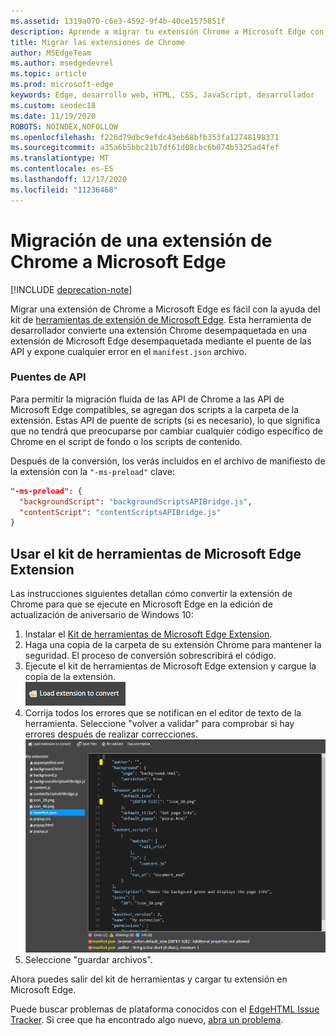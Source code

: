 ```yaml
---
ms.assetid: 1319a070-c6e3-4592-9f4b-40ce1575851f
description: Aprende a migrar tu extensión Chrome a Microsoft Edge con el kit de herramientas de Microsoft Edge Extension.
title: Migrar las extensiones de Chrome
author: MSEdgeTeam
ms.author: msedgedevrel
ms.topic: article
ms.prod: microsoft-edge
keywords: Edge, desarrollo web, HTML, CSS, JavaScript, desarrollador
ms.custom: seodec18
ms.date: 11/19/2020
ROBOTS: NOINDEX,NOFOLLOW
ms.openlocfilehash: f226d79dbc9efdc43eb68bfb353fa12748198371
ms.sourcegitcommit: a35a6b5bbc21b7df61d08cbc6b074b5325ad4fef
ms.translationtype: MT
ms.contentlocale: es-ES
ms.lasthandoff: 12/17/2020
ms.locfileid: "11236468"
---
```

# Migración de una extensión de Chrome a Microsoft Edge  

[!INCLUDE [deprecation-note](../includes/deprecation-note.md)]  

Migrar una extensión de Chrome a Microsoft Edge es fácil con la ayuda del kit de [herramientas de extensión de Microsoft Edge](https://www.microsoft.com/store/p/microsoft-edge-extension-toolkit/9nblggh4txvb). Esta herramienta de desarrollador convierte una extensión Chrome desempaquetada en una extensión de Microsoft Edge desempaquetada mediante el puente de las API y expone cualquier error en el `manifest.json` archivo.


### Puentes de API
Para permitir la migración fluida de las API de Chrome a las API de Microsoft Edge compatibles, se agregan dos scripts a la carpeta de la extensión. Estas API de puente de scripts (si es necesario), lo que significa que no tendrá que preocuparse por cambiar cualquier código específico de Chrome en el script de fondo o los scripts de contenido.

Después de la conversión, los verás incluidos en el archivo de manifiesto de la extensión con la `"-ms-preload"` clave:

```json
"-ms-preload": {
  "backgroundScript": "backgroundScriptsAPIBridge.js",
  "contentScript": "contentScriptsAPIBridge.js"
}
```

## Usar el kit de herramientas de Microsoft Edge Extension

Las instrucciones siguientes detallan cómo convertir la extensión de Chrome para que se ejecute en Microsoft Edge en la edición de actualización de aniversario de Windows 10:

1. Instalar el [Kit de herramientas de Microsoft Edge Extension](https://www.microsoft.com/store/p/microsoft-edge-extension-toolkit/9nblggh4txvb).
2. Haga una copia de la carpeta de su extensión Chrome para mantener la seguridad. El proceso de conversión sobrescribirá el código. 
3. Ejecute el kit de herramientas de Microsoft Edge extension y cargue la copia de la extensión.  
 ![botón cargar extensión](./../media/save-folder.png)
4. Corrija todos los errores que se notifican en el editor de texto de la herramienta. Seleccione "volver a validar" para comprobar si hay errores después de realizar correcciones.  
 ![Extensión-kit de herramientas buscar errores](./../media/extension-toolkit.png)
5. Seleccione "guardar archivos".

Ahora puedes salir del kit de herramientas y cargar tu extensión en Microsoft Edge. 

Puede buscar problemas de plataforma conocidos con el [EdgeHTML Issue Tracker](http://issues.microsoftedge.com). Si cree que ha encontrado algo nuevo, [abra un problema](https://developer.microsoft.com/microsoft-edge/platform/issues/new/).
